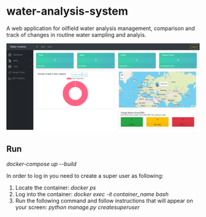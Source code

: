# water-analysis-system

A web application for oilfield water analysis management, comparison and track of changes in routine water sampling and analyis.

![Screenshot](screenshot.png)

## Run

_docker-compose up --build_

In order to log in you need to create a super user as following:

1. Locate the container:
   _docker ps_
2. Log into the container:
   _docker exec -it container_name bash_
3. Run the following command and follow instructions that will appear on your screen:
   _python manage.py createsuperuser_
